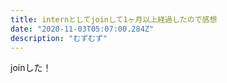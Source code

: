 ```yaml
---
title: internとしてjoinして1ヶ月以上経過したので感想
date: "2020-11-03T05:07:00.284Z"
description: "むずむず"
---
```


joinした！